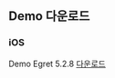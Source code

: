 ## Demo 다운로드

### iOS
Demo Egret 5.2.8 [다운로드](http://cnimg.dataverse.cn/upsdk/UPSDK_iOS_EGret_TS_Demo_v1.0.zip "Download")
